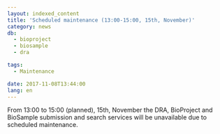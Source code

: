 ```yaml
---
layout: indexed_content
title: 'Scheduled maintenance (13:00-15:00, 15th, November)'
category: news
db:
  - bioproject
  - biosample
  - dra

tags:
  - Maintenance

date: 2017-11-08T13:44:00
lang: en
---
```


<p>From 13:00 to 15:00 (planned), 15th, November the DRA, BioProject and BioSample submission and search services will be unavailable due to scheduled maintenance.</p>
